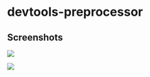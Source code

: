 devtools-preprocessor
=====================

## Screenshots

![](http://i.imgur.com/Begayyk.png)

![](http://i.imgur.com/LxeamED.png)